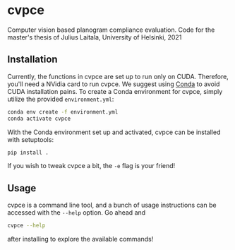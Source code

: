 # cvpce

Computer vision based planogram compliance evaluation.
Code for the master's thesis of Julius Laitala,
University of Helsinki, 2021

## Installation

Currently, the functions in cvpce are set up to run only on CUDA.
Therefore,
you'll need a NVidia card to run cvpce.
We suggest using [Conda](https://docs.conda.io/en/latest/)
to avoid CUDA installation pains.
To create a Conda environment for cvpce,
simply utilize the provided `environment.yml`:
```sh
conda env create -f environment.yml
conda activate cvpce
```

With the Conda environment set up and activated,
cvpce can be installed with setuptools:
```sh
pip install .
```
If you wish to tweak cvpce a bit,
the `-e` flag is your friend!

## Usage

cvpce is a command line tool,
and a bunch of usage instructions can be accessed with the `--help` option.
Go ahead and
```sh
cvpce --help
```
after installing to explore the available commands!
